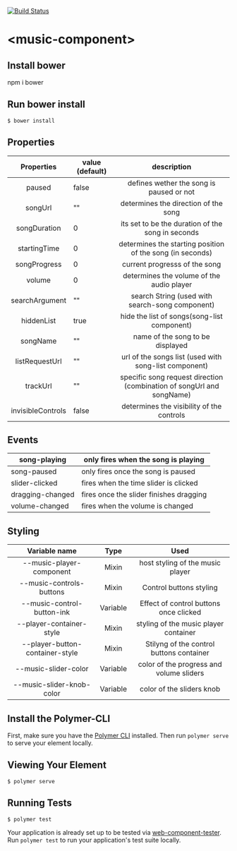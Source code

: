 [![Build Status](https://travis-ci.org/jusolete/music-component.svg?branch=master)](https://travis-ci.org/jusolete/music-component)

# \<music-component\>

## Install bower
npm i bower

## Run bower install

```
$ bower install
```

## Properties

|     Properties    | value (default) |                              description                              |
|:-----------------:|-----------------|:---------------------------------------------------------------------:|
|       paused      |      false      |                defines wether the song is paused or not               |
|      songUrl      |        ""       |                  determines the direction of the song                 |
|    songDuration   |        0        |           its set to be the duration of the song in seconds           |
|    startingTime   |        0        |       determines the starting position of the song (in seconds)       |
| songProgress      |        0        |                     current progresss of the song                     |
|       volume      |        0        |               determines the volume of the audio player               |
|   searchArgument  |        ""       |            search String (used with search-song component)            |
|     hiddenList    |       true      |              hide the list of songs(song-list component)              |
|      songName     |        ""       |                    name of the song to be displayed                   |
|   listRequestUrl  |        ""       |         url of the songs list (used with song-list component)         |
|      trackUrl     |        ""       | specific song request direction (combination of songUrl and songName) |
| invisibleControls |      false      |               determines the visibility of the controls               |

## Events

| song-playing     | only fires when the song is playing     |
|------------------|-----------------------------------------|
| song-paused      | only fires once the song is paused      |
| slider-clicked   | fires when the time slider is clicked   |
| dragging-changed | fires once the slider finishes dragging |
| volume-changed   | fires when the volume is changed        |

## Styling


|          Variable name          |   Type   |                   Used                   |
|:-------------------------------:|:--------:|:----------------------------------------:|
|     --music-player-component    |   Mixin  |     host styling of the music player     |
|     --music-controls-buttons    |   Mixin  |          Control buttons styling         |
|    --music-control-button-ink   | Variable |  Effect of control buttons once clicked  |
|     --player-container-style    |   Mixin  |   styling of the music player container  |
| --player-button-container-style |   Mixin  | Stilyng of the control buttons container |
|       --music-slider-color      | Variable | color of the progress and volume sliders |
|    --music-slider-knob-color    | Variable |         color of the sliders knob        |

## Install the Polymer-CLI

First, make sure you have the [Polymer CLI](https://www.npmjs.com/package/polymer-cli) installed. Then run `polymer serve` to serve your element locally.

## Viewing Your Element

```
$ polymer serve
```

## Running Tests

```
$ polymer test
```

Your application is already set up to be tested via [web-component-tester](https://github.com/Polymer/web-component-tester). Run `polymer test` to run your application's test suite locally.
